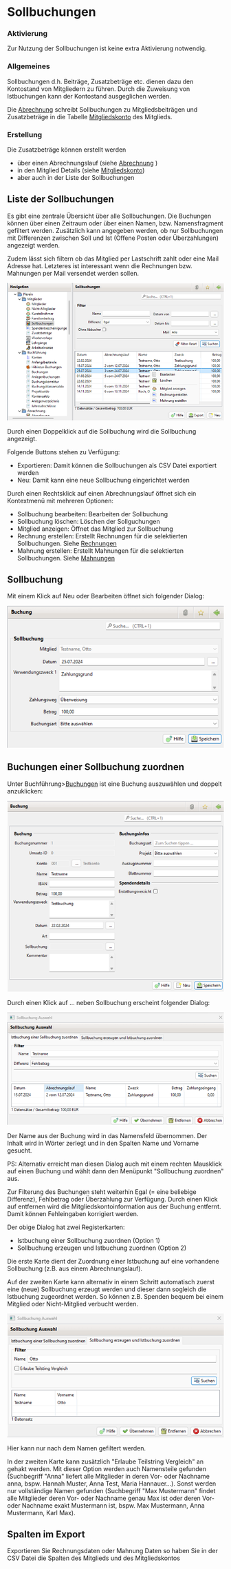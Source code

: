 # Sollbuchungen

### Aktivierung

Zur Nutzung der Sollbuchungen ist keine extra Aktivierung notwendig.

### Allgemeines

Sollbuchungen d.h. Beiträge, Zusatzbeträge etc. dienen dazu den Kontostand von Mitgliedern zu führen. Durch die Zuweisung von Istbuchungen kann der Kontostand ausgeglichen werden.

Die [Abrechnung](../abrech/abrechnung.md) schreibt Sollbuchungen zu Mitgliedsbeiträgen und Zusatzbeträge in die Tabelle [Mitgliedskonto](content/mitgliedskonto.md) des Mitglieds.

### Erstellung

Die Zusatzbeträge können erstellt werden

* über einen Abrechnungslauf (siehe [Abrechnung](../abrech/abrechnung.md) )
* in den Mitglied Details (siehe [Mitgliedskonto](content/mitgliedskonto.md))
* aber auch in der Liste der Sollbuchungen

## Liste der Sollbuchungen <a href="#mitgliedskontouebersicht" id="mitgliedskontouebersicht"></a>

Es gibt eine zentrale Übersicht über alle Sollbuchungen. Die Buchungen können über einen Zeitraum oder über einen Namen, bzw. Namensfragment gefiltert werden. Zusätzlich kann angegeben werden, ob nur Sollbuchungen mit Differenzen zwischen Soll und Ist (Offene Posten oder Überzahlungen) angezeigt werden.

Zudem lässt sich filtern ob das Mitglied per Lastschrift zahlt oder eine Mail Adresse hat. Letzteres ist interessant wenn die Rechnungen bzw. Mahnungen per Mail versendet werden sollen.

![](../../../allgemeine-funktionen/mitglieder/img/SollbuchungenListeView.png)

Durch einen Doppelklick auf die Sollbuchung wird die Sollbuchung angezeigt.

Folgende Buttons stehen zu Verfügung:

* Exportieren: Damit können die Sollbuchungen als CSV Datei exportiert werden
* Neu: Damit kann eine neue Sollbuchung eingerichtet werden

Durch einen Rechtsklick auf einen Abrechnungslauf öffnet sich ein Kontextmenü mit mehreren Optionen:

* Sollbuchung bearbeiten: Bearbeiten der Sollbuchung
* Sollbuchung löschen: Löschen der Sollguchungen
* Mitglied anzeigen: Öffnet das Mitglied zur Sollbuchung
* Rechnung erstellen: Erstellt Rechnungen für die selektierten Sollbuchungen. Siehe [Rechnungen](../druckmail/rechnungen.md)
* Mahnung erstellen: Erstellt Mahnungen für die selektierten Sollbuchungen. Siehe [Mahnungen](../druckmail/mahnungen.md)

## Sollbuchung

Mit einem Klick auf Neu oder Bearbeiten öffnet sich folgender Dialog:

![](../../../allgemeine-funktionen/mitglieder/img/SollbuchungView.png)

## Buchungen einer Sollbuchung zuordnen <a href="#mitgliedskontozuordnen" id="mitgliedskontozuordnen"></a>

Unter Buchführung>[Buchungen](../buchf/buchungen.md) ist eine Buchung auszuwählen und doppelt anzuklicken:

![](<../../../allgemeine-funktionen/mitglieder/img/BuchungView (2).png>)

Durch einen Klick auf ... neben Sollbuchung erscheint folgender Dialog:

![](<../../../allgemeine-funktionen/mitglieder/img/SollbuchungZuordnungIst (2).png>)

Der Name aus der Buchung wird in das Namensfeld übernommen. Der Inhalt wird in Wörter zerlegt und in den Spalten Name und Vorname gesucht.

PS: Alternativ erreicht man diesen Dialog auch mit einem rechten Mausklick auf einen Buchung und wählt dann den Menüpunkt "Sollbuchung zuordnen" aus.

Zur Filterung des Buchungen steht weiterhin Egal (= eine beliebige Differenz), Fehlbetrag oder Überzahlung zur Verfügung. Durch einen Klick auf entfernen wird die Mitgliedskontoinformation aus der Buchung entfernt. Damit können Fehleingaben korrigiert werden.

Der obige Dialog hat zwei Registerkarten:

* Istbuchung einer Sollbuchung zuordnen (Option 1)
* Sollbuchung erzeugen und Istbuchung zuordnen (Option 2)

Die erste Karte dient der Zuordnung einer Istbuchung auf eine vorhandene Sollbuchung (z.B. aus einem Abrechnungslauf).

Auf der zweiten Karte kann alternativ in einem Schritt automatisch zuerst eine (neue) Sollbuchung erzeugt werden und dieser dann sogleich die Istbuchung zugeordnet werden. So können z.B. Spenden bequem bei einem Mitglied oder Nicht-Mitglied verbucht werden.

![](<../../../allgemeine-funktionen/mitglieder/img/SollbuchungZuordnungSollIst (2).png>)

Hier kann nur nach dem Namen gefiltert werden.

In der zweiten Karte kann zusätzlich "Erlaube Teilstring Vergleich" an gehakt werden. Mit dieser Option werden auch Namensteile gefunden (Suchbegriff "Anna" liefert alle Mitglieder in deren Vor- oder Nachname anna, bspw. Hannah Muster, Anna Test, Maria Hannauer...). Sonst werden nur vollständige Namen gefunden (Suchbegriff "Max Mustermann" findet alle Mitglieder deren Vor- oder Nachname genau Max ist oder deren Vor- oder Nachname exakt Mustermann ist, bspw. Max Mustermann, Anna Mustermann, Karl Max).

## Spalten im Export

Exportieren Sie Rechnungsdaten oder Mahnung Daten so haben Sie in der CSV Datei die Spalten des Mitglieds und des Mitgliedskontos
